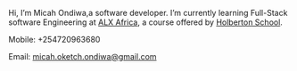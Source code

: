 Hi, I’m Micah Ondiwa,a software developer. I’m currently learning Full-Stack software Engineering at [ALX Africa](https://www.alxafrica.com/software-engineering-2022/), a course offered by [Holberton School](https://www.holbertonschool.com/). 

Mobile: +254720963680

Email: micah.oketch.ondiwa@gmail.com

<!---
micahondiwa/micahondiwa is a ✨ special ✨ repository because its `README.md` (this file) appears on your GitHub profile.
You can click the Preview link to take a look at your changes.
--->
